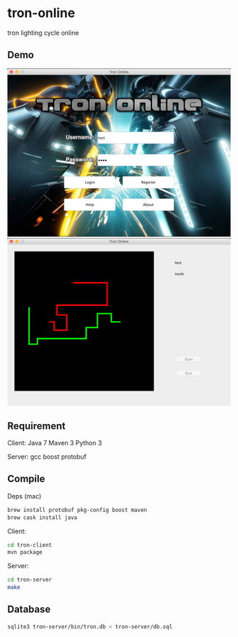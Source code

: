tron-online
===========

tron lighting cycle online

Demo
----
![login](https://raw.githubusercontent.com/zzh8829/TronOnline/master/login.png)
![game](https://raw.githubusercontent.com/zzh8829/TronOnline/master/game.png)


Requirement
-----------
Client:
Java 7
Maven 3
Python 3

Server:
gcc
boost
protobuf

Compile
-------
Deps (mac)
```bash
brew install protobuf pkg-config boost maven
brew cask install java
```

Client:
```bash
cd tron-client
mvn package
```

Server:
```bash
cd tron-server
make
```

Database
--------
```bash
sqlite3 tron-server/bin/tron.db < tron-server/db.sql
```
